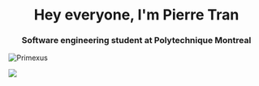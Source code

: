 <h1 align="center">Hey everyone, I'm Pierre Tran</h1>
<h3 align="center">Software engineering student at Polytechnique Montreal</h3>
<p align="left"> <img src="https://komarev.com/ghpvc/?username=Primexus&label=Profile%20views&color=0e75b6&style=flat" alt="Primexus" /> </p>
<a href="https://www.linkedin.com/in/pierre-tran-canada/">
    <img src="https://img.shields.io/badge/LinkedIn-blue?style=for-the-badge&logo=linkedin&logoColor=white">
</a>

